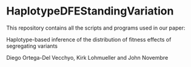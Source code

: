 # HaplotypeDFEStandingVariation

This repository contains all the scripts and programs used in our paper:

Haplotype-based inference of the distribution of fitness effects of segregating variants

Diego Ortega-Del Vecchyo, Kirk Lohmueller and John Novembre
